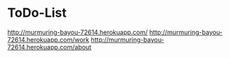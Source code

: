 # ToDo-List

http://murmuring-bayou-72614.herokuapp.com/
http://murmuring-bayou-72614.herokuapp.com/work
http://murmuring-bayou-72614.herokuapp.com/about
